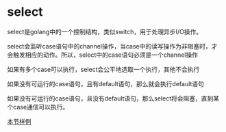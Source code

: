 # select 

select是golang中的一个控制结构，类似switch，用于处理异步I/O操作。

select会监听case语句中的channel操作，当case中的读写操作为非阻塞时，才会触发相应的动作。所以，select中的case语句必须是一个channel操作

如果有多个case可以执行，select会公平地选取一个执行，其他不会执行

如果没有可运行的case语句，且有default语句，那么就会执行default语句

如果没有可运行的case语句，且没有default语句，那么select将会阻塞，直到某个case通信可以执行。

[本节样例](https://github.com/onlyone2019/golang_learn/blob/master/select.md)